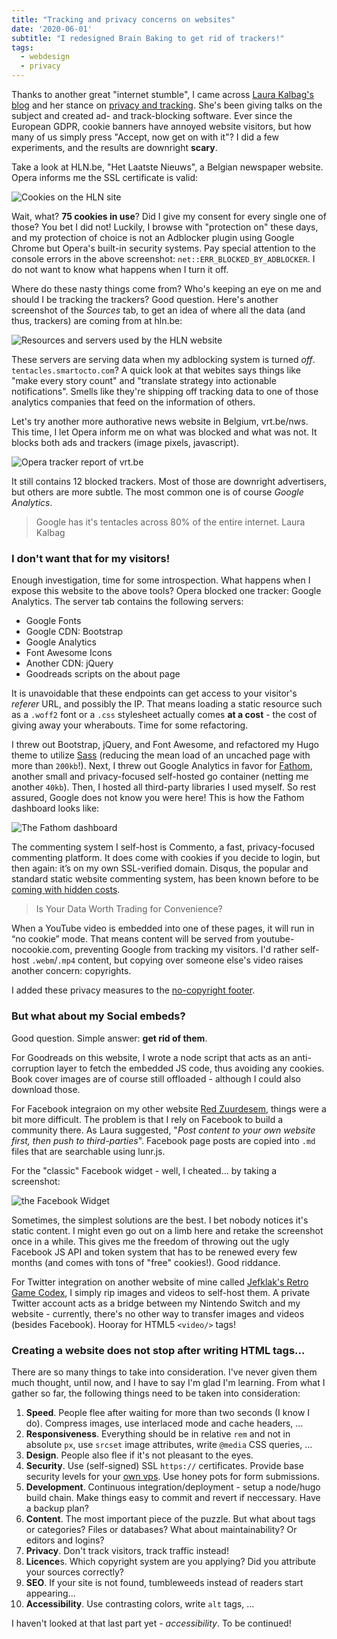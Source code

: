 ```yaml
---
title: "Tracking and privacy concerns on websites"
date: '2020-06-01'
subtitle: "I redesigned Brain Baking to get rid of trackers!"
tags:
  - webdesign
  - privacy
---
```


Thanks to another great "internet stumble", I came across [Laura Kalbag's blog](https://laurakalbag.com/) and her stance on [privacy and tracking](https://laurakalbag.com/i-dont-track-you/). She's been giving talks on the subject and created ad- and track-blocking software. Ever since the European GDPR, cookie banners have annoyed website visitors, but how many of us simply press "Accept, now get on with it"? I did a few experiments, and the results are downright **scary**. 

Take a look at HLN.be, "Het Laatste Nieuws", a Belgian newspaper website. Opera informs me the SSL certificate is valid:

![Cookies on the HLN site](../cookies-hln.jpg)

Wait, what? **75 cookies in use**? Did I give my consent for every single one of those? You bet I did not! Luckily, I browse with "protection on" these days, and my protection of choice is not an Adblocker plugin using Google Chrome but Opera's built-in security systems. Pay special attention to the console errors in the above screenshot: `net::ERR_BLOCKED_BY_ADBLOCKER`. I do not want to know what happens when I turn it off. 

Where do these nasty things come from? Who's keeping an eye on me and should I be tracking the trackers? Good question. Here's another screenshot of the _Sources_ tab, to get an idea of where all the data (and thus, trackers) are coming from at hln.be:

![Resources and servers used by the HLN website](../servers-hln.jpg)

These servers are serving data when my adblocking system is turned _off_. `tentacles.smartocto.com`? A quick look at that webites says things like "make every story count" and "translate strategy into actionable notifications". Smells like they're shipping off tracking data to one of those analytics companies that feed on the information of others.

Let's try another more authorative news website in Belgium, vrt.be/nws. This time, I let Opera inform me on what was blocked and what was not. It blocks both ads and trackers (image pixels, javascript). 

![Opera tracker report of vrt.be](../blocks-vrt.jpg)

It still contains 12 blocked trackers. Most of those are downright advertisers, but others are more subtle. The most common one is of course _Google Analytics_.

> Google has it's tentacles across 80% of the entire internet. <span>Laura Kalbag</span>

### I don't want that for my visitors!

Enough investigation, time for some introspection. What happens when I expose this website to the above tools? Opera blocked one tracker: Google Analytics. The server tab contains the following servers: 

- Google Fonts
- Google CDN: Bootstrap
- Google Analytics
- Font Awesome Icons
- Another CDN: jQuery
- Goodreads scripts on the about page

It is unavoidable that these endpoints can get access to your visitor's _referer_ URL, and possibly the IP. That means loading a static resource such as a `.woff2` font or a `.css` stylesheet actually comes **at a cost** - the cost of giving away your wherabouts. Time for some refactoring. 

I threw out Bootstrap, jQuery, and Font Awesome, and refactored my Hugo theme to utilize [Sass](/post/2020/05/hugo-extended) (reducing the mean load of an uncached page with more than `200kb`!). Next, I threw out Google Analytics in favor for [Fathom](https://usefathom.com), another small and privacy-focused self-hosted go container (netting me another `40kb`). Then, I hosted all third-party libraries I used myself. So rest assured, Google does not know you were here! This is how the Fathom dashboard looks like:

![](../fathom.jpg "The Fathom dashboard")

The commenting system I self-host is Commento, a fast, privacy-focused commenting platform. It does come with cookies if you decide to login, but then again: it’s on my own SSL-verified domain. Disqus, the popular and standard static website commenting system, has been known before to be [coming with hidden costs](https://replyable.com/2017/03/disqus-is-your-data-worth-trading-for-convenience/).

> Is Your Data Worth Trading for Convenience?

When a YouTube video is embedded into one of these pages, it will run in “no cookie” mode. That means content will be served from youtube-nocookie.com, preventing Google from tracking my visitors. I'd rather self-host `.webm`/`.mp4` content, but copying over someone else's video raises another concern: copyrights. 

I added these privacy measures to the [no-copyright footer](/no-copyright-no-tracker).

### But what about my Social embeds?

Good question. Simple answer: **get rid of them**. 

For Goodreads on this website, I wrote a node script that acts as an anti-corruption layer to fetch the embedded JS code, thus avoiding any cookies. Book cover images are of course still offloaded - although I could also download those. 

For Facebook integraion on my other website [Red Zuurdesem](https://redzuurdesem.be), things were a bit more difficult. The problem is that I rely on Facebook to build a community there. As Laura suggested, "_Post content to your own website first, then push to third-parties_". Facebook page posts are copied into `.md` files that are searchable using lunr.js. 

For the "classic" Facebook widget - well, I cheated... by taking a screenshot:

![the Facebook Widget](../fbwidget.jpg)

Sometimes, the simplest solutions are the best. I bet nobody notices it's static content. I might even go out on a limb here and retake the screenshot once in a while. This gives me the freedom of throwing out the ugly Facebook JS API and token system that has to be renewed every few months (and comes with tons of "free" cookies!). Good riddance.

For Twitter integration on another website of mine called [Jefklak's Retro Game Codex](https://jefklakscodex.com), I simply rip images and videos to self-host them. A private Twitter account acts as a bridge between my Nintendo Switch and my website - currently, there's no other way to transfer images and videos (besides Facebook). Hooray for HTML5 `<video/>` tags!

### Creating a website does not stop after writing HTML tags...

There are so many things to take into consideration. I've never given them much thought, until now, and I have to say I'm glad I'm learning. From what I gather so far, the following things need to be taken into consideration:

1. **Speed**. People flee after waiting for more than two seconds (I know I do). Compress images, use interlaced mode and cache headers, ...
2. **Responsiveness**. Everything should be in relative `rem` and not in absolute `px`, use `srcset` image attributes, write `@media` CSS queries, ...
3. **Design**. People also flee if it's not pleasant to the eyes.
4. **Security**. Use (self-signed) SSL `https://` certificates. Provide base security levels for your [own vps](/post/2020/04/vps). Use honey pots for form submissions.
5. **Development**. Continuous integration/deployment - setup a node/hugo build chain. Make things easy to commit and revert if neccessary. Have a backup plan?
6. **Content**. The most important piece of the puzzle. But what about tags or categories? Files or databases? What about maintainability? Or editors and logins?
7. **Privacy**. Don't track visitors, track traffic instead!
8. **Licence**s. Which copyright system are you applying? Did you attribute your sources correctly? 
9. **SEO**. If your site is not found, tumbleweeds instead of readers start appearing... 
10. **Accessibility**. Use contrasting colors, write `alt` tags, ...

I haven't looked at that last part yet - _accessibility_. To be continued!

